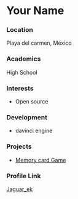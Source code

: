 # Your Name

### Location

Playa del carmen, México

### Academics

High School

### Interests

- Open source

### Development

- davinci engine

### Projects

- [Memory card Game](https://github.com/GeraAlcantara/cards-memory-game)

### Profile Link

[Jaguar_ek](https://github.com/GeraAlcantara)
